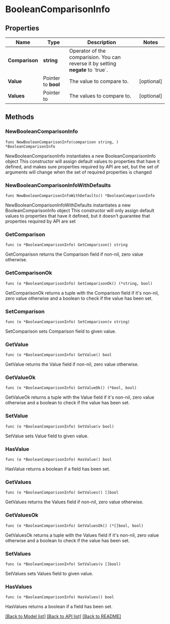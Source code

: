 # BooleanComparisonInfo

## Properties

Name | Type | Description | Notes
------------ | ------------- | ------------- | -------------
**Comparison** | **string** | Operator of the comparision. You can reverse it by setting **negate** to &#x60;true&#x60;. | 
**Value** | Pointer to **bool** | The value to compare to. | [optional] 
**Values** | Pointer to  | The values to compare to. | [optional] 

## Methods

### NewBooleanComparisonInfo

`func NewBooleanComparisonInfo(comparison string, ) *BooleanComparisonInfo`

NewBooleanComparisonInfo instantiates a new BooleanComparisonInfo object
This constructor will assign default values to properties that have it defined,
and makes sure properties required by API are set, but the set of arguments
will change when the set of required properties is changed

### NewBooleanComparisonInfoWithDefaults

`func NewBooleanComparisonInfoWithDefaults() *BooleanComparisonInfo`

NewBooleanComparisonInfoWithDefaults instantiates a new BooleanComparisonInfo object
This constructor will only assign default values to properties that have it defined,
but it doesn't guarantee that properties required by API are set

### GetComparison

`func (o *BooleanComparisonInfo) GetComparison() string`

GetComparison returns the Comparison field if non-nil, zero value otherwise.

### GetComparisonOk

`func (o *BooleanComparisonInfo) GetComparisonOk() (*string, bool)`

GetComparisonOk returns a tuple with the Comparison field if it's non-nil, zero value otherwise
and a boolean to check if the value has been set.

### SetComparison

`func (o *BooleanComparisonInfo) SetComparison(v string)`

SetComparison sets Comparison field to given value.


### GetValue

`func (o *BooleanComparisonInfo) GetValue() bool`

GetValue returns the Value field if non-nil, zero value otherwise.

### GetValueOk

`func (o *BooleanComparisonInfo) GetValueOk() (*bool, bool)`

GetValueOk returns a tuple with the Value field if it's non-nil, zero value otherwise
and a boolean to check if the value has been set.

### SetValue

`func (o *BooleanComparisonInfo) SetValue(v bool)`

SetValue sets Value field to given value.

### HasValue

`func (o *BooleanComparisonInfo) HasValue() bool`

HasValue returns a boolean if a field has been set.

### GetValues

`func (o *BooleanComparisonInfo) GetValues() []bool`

GetValues returns the Values field if non-nil, zero value otherwise.

### GetValuesOk

`func (o *BooleanComparisonInfo) GetValuesOk() (*[]bool, bool)`

GetValuesOk returns a tuple with the Values field if it's non-nil, zero value otherwise
and a boolean to check if the value has been set.

### SetValues

`func (o *BooleanComparisonInfo) SetValues(v []bool)`

SetValues sets Values field to given value.

### HasValues

`func (o *BooleanComparisonInfo) HasValues() bool`

HasValues returns a boolean if a field has been set.


[[Back to Model list]](../README.md#documentation-for-models) [[Back to API list]](../README.md#documentation-for-api-endpoints) [[Back to README]](../README.md)


